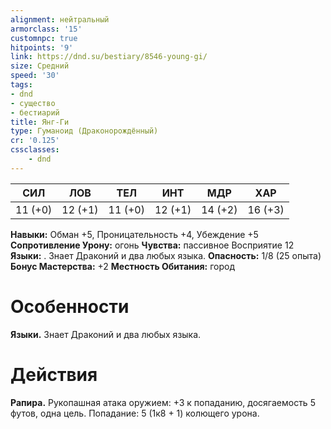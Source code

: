 ```yaml
---
alignment: нейтральный
armorclass: '15'
customnpc: true
hitpoints: '9'
link: https://dnd.su/bestiary/8546-young-gi/
size: Средний
speed: '30'
tags:
- dnd
- существо
- бестиарий
title: Янг-Ги
type: Гуманоид (Драконорождённый)
cr: '0.125'
cssclasses:
    - dnd
---
```



| СИЛ | ЛОВ | ТЕЛ | ИНТ | МДР | ХАР |
|---|---|---|---|---|---|
| 11 (+0) | 12 (+1) | 11 (+0) | 12 (+1) | 14 (+2) | 16 (+3) |
**Навыки:** Обман +5, Проницательность +4, Убеждение +5
**Сопротивление Урону:** огонь
**Чувства:** пассивное Восприятие 12
**Языки:** . Знает Драконий и два любых языка.
**Опасность:** 1/8 (25 опыта)
**Бонус Мастерства:** +2
**Местность Обитания:** город


# Особенности
**Языки.** Знает Драконий и два любых языка.


# Действия
**Рапира.** Рукопашная атака оружием: +3 к попаданию, досягаемость 5 футов, одна цель. Попадание: 5 (1к8 + 1) колющего урона.